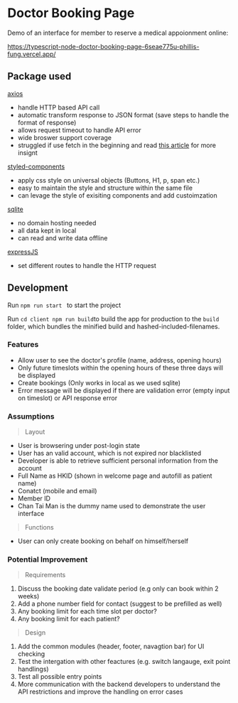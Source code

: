 # Doctor Booking Page
Demo of an interface for member to reserve a medical appoionment online:

https://typescript-node-doctor-booking-page-6seae775u-phillis-fung.vercel.app/

## Package used

[axios](https://github.com/axios/axios)
 - handle HTTP based API call 
 - automatic transform response to JSON format (save steps to handle the format of response)
 - allows request timeout to handle API error
 - wide broswer support coverage
 - struggled if use fetch in the beginning and read [this article](https://www.geeksforgeeks.org/difference-between-fetch-and-axios-js-for-making-http-requests/) for more insignt

[styled-components](https://github.com/styled-components/styled-components)
 - apply css style on universal objects (Buttons, H1, p, span etc.)
 - easy to maintain the style and structure within the same file 
 - can levage the style of exisiting components and add custoimzation
 
[sqlite](https://www.sqlite.org/index.html)
 - no domain hosting needed
 - all data kept in local
 - can read and write data offline
 
[expressJS](https://github.com/expressjs/express)
- set different routes to handle the HTTP request


## Development
Run `npm run start ` to start the project

Run ` cd client npm run build `to build the app for production to the  `build`  folder, which bundles the minified build and hashed-included-filenames.

### Features 

 - Allow user to see the doctor's profile (name, address, opening hours)
 - Only future timeslots within the opening hours of these three days will be displayed
 - Create bookings (Only works in local as we used sqlite)
 - Error message will be displayed if there are validation error (empty input on timeslot) or API response error

### Assumptions
> Layout
- User is browsering under post-login state
- User has an valid account, which is not expired nor blacklisted
- Developer is able to retrieve sufficient personal information from the account
 - Full Name as HKID (shown in welcome page and autofill as patient name)
 - Conatct (mobile and email)
- Member ID
- Chan Tai Man is the dummy name used to demonstrate the user interface

> Functions
- User can only create booking on behalf on himself/herself

### Potential Improvement 
> Requirements
1. Discuss the booking date validate period  (e.g only can book within 2 weeks)
2. Add a phone number field for contact (suggest to be prefilled as well)
3. Any booking limit for each time slot per doctor?
4. Any booking limit for each patient?

> Design
1. Add the common modules (header, footer, navagtion bar) for UI checking
2. Test the intergation with other feactures (e.g. switch langauge, exit point handlings)
3. Test all possible entry points
4. More communication with the backend developers to understand the API restrictions and improve the handling on error cases


